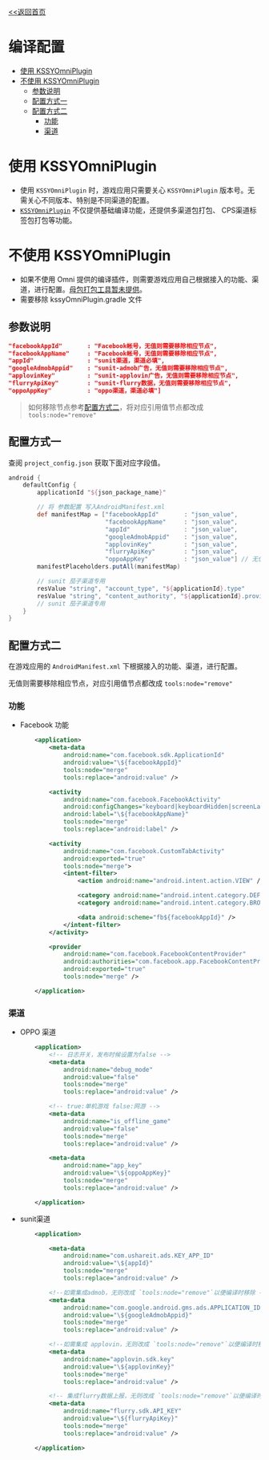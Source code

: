[<<返回首页](/sdk-docs)

编译配置
====

<!-- TOC -->

- [使用 KSSYOmniPlugin](#使用-kssyomniplugin)
- [不使用 KSSYOmniPlugin](#不使用-kssyomniplugin)
    - [参数说明](#参数说明)
    - [配置方式一](#配置方式一)
    - [配置方式二](#配置方式二)
        - [功能](#功能)
        - [渠道](#渠道)

<!-- /TOC -->

# 使用 KSSYOmniPlugin

- 使用 `KSSYOmniPlugin` 时，游戏应用只需要关心 `KSSYOmniPlugin` 版本号。无需关心不同版本、特别是不同渠道的配置。
- [`KSSYOmniPlugin`](GradlePlugin.md) 不仅提供基础编译功能，还提供多渠道包打包、 CPS渠道标签包打包等功能。

# 不使用 KSSYOmniPlugin

- 如果不使用 Omni 提供的编译插件，则需要游戏应用自己根据接入的功能、渠道，进行配置。<u>母包打包工具暂未提供</u>。
- 需要移除 kssyOmniPlugin.gradle 文件

## 参数说明
```json
"facebookAppId"       : "Facebook帐号，无值则需要移除相应节点",
"facebookAppName"     : "Facebook帐号，无值则需要移除相应节点",
"appId"               : "sunit渠道，渠道必填",
"googleAdmobAppid"    : "sunit-admob广告，无值则需要移除相应节点",
"applovinKey"         : "sunit-applovin广告，无值则需要移除相应节点",
"flurryApiKey"        : "sunit-flurry数据，无值则需要移除相应节点",
"oppoAppKey"          : "oppo渠道，渠道必填"]
```

> 如何移除节点参考[配置方式二](#配置方式二)，将对应引用值节点都改成 `tools:node="remove"`

## 配置方式一
查阅 `project_config.json` 获取下面对应字段值。

```groovy
android {
    defaultConfig {
        applicationId "${json_package_name}"

        // 将 参数配置 写入AndroidManifest.xml
        def manifestMap = ["facebookAppId"       : "json_value",
                           "facebookAppName"     : "json_value",
                           "appId"               : "json_value",
                           "googleAdmobAppid"    : "json_value",
                           "applovinKey"         : "json_value",
                           "flurryApiKey"        : "json_value",
                           "oppoAppKey"          : "json_value"] // 无值则需要移除相应节点
        manifestPlaceholders.putAll(manifestMap)

        // sunit 茄子渠道专用
        resValue "string", "account_type", "${applicationId}.type"
        resValue "string", "content_authority", "${applicationId}.provider"
        // sunit 茄子渠道专用
    }
}
```

## 配置方式二
在游戏应用的 `AndroidManifest.xml` 下根据接入的功能、渠道，进行配置。

无值则需要移除相应节点，对应引用值节点都改成 `tools:node="remove"`

### 功能
- Facebook 功能

    ```xml
        <application>
            <meta-data
                android:name="com.facebook.sdk.ApplicationId"
                android:value="\${facebookAppId}"
                tools:node="merge"
                tools:replace="android:value" />
    
            <activity
                android:name="com.facebook.FacebookActivity"
                android:configChanges="keyboard|keyboardHidden|screenLayout|screenSize|orientation"
                android:label="\${facebookAppName}"
                tools:node="merge"
                tools:replace="android:label" />
    
            <activity
                android:name="com.facebook.CustomTabActivity"
                android:exported="true"
                tools:node="merge">
                <intent-filter>
                    <action android:name="android.intent.action.VIEW" />
    
                    <category android:name="android.intent.category.DEFAULT" />
                    <category android:name="android.intent.category.BROWSABLE" />
    
                    <data android:scheme="fb${facebookAppId}" />
                </intent-filter>
            </activity>
    
            <provider
                android:name="com.facebook.FacebookContentProvider"
                android:authorities="com.facebook.app.FacebookContentProvider${facebookAppId}"
                android:exported="true"
                tools:node="merge" />
    
        </application>
    ```

### 渠道
- OPPO 渠道

    ```xml
        <application>
            <!-- 日志开关，发布时候设置为false -->
            <meta-data
                android:name="debug_mode"
                android:value="false"
                tools:node="merge"
                tools:replace="android:value" />
    
            <!-- true:单机游戏 false:网游 -->
            <meta-data
                android:name="is_offline_game"
                android:value="false"
                tools:node="merge"
                tools:replace="android:value" />
    
            <meta-data
                android:name="app_key"
                android:value="\${oppoAppKey}"
                tools:node="merge"
                tools:replace="android:value" />
    
        </application>
    ```

- sunit渠道

    ```xml
        <application>
    
            <meta-data
                android:name="com.ushareit.ads.KEY_APP_ID"
                android:value="\${appId}"
                tools:node="merge"
                tools:replace="android:value" />
    
            <!--如需集成admob，无则改成 `tools:node="remove"`以便编译时移除 -->
            <meta-data
                android:name="com.google.android.gms.ads.APPLICATION_ID"
                android:value="\${googleAdmobAppid}"
                tools:node="merge"
                tools:replace="android:value" />
    
            <!--如需集成 applovin，无则改成 `tools:node="remove"`以便编译时移除 -->
            <meta-data
                android:name="applovin.sdk.key"
                android:value="\${applovinKey}"
                tools:node="merge"
                tools:replace="android:value" />
    
            <!-- 集成flurry数据上报，无则改成 `tools:node="remove"`以便编译时移除 -->
            <meta-data
                android:name="flurry.sdk.API_KEY"
                android:value="\${flurryApiKey}"
                tools:node="merge"
                tools:replace="android:value" />
    
        </application>
    ```